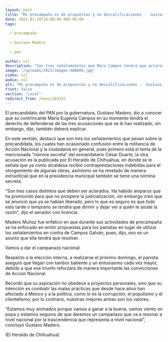 ```yaml
---
layout: post
title: "Mi precampaña es de propuestas y no descalificaciones -  Gustavo Madero"
date: 2021-01-19T16:00:00.000-06:00
tags:
  
  - precampaña
  
  - Gustavo Madero
  
  - pan
  
author: nil
description: "Son tres señalamientos que Maru Campos tendrá que aclarar"
image: "/uploads/2021/images-mADERO.jpg"
video: nil
audio: nil
alt: "Mi precampaña es de propuestas y no descalificaciones -  Gustavo Madero"
front: false
section: "Local"
redirect_from: /news/182241
---
```


El precandidato del PAN por la gubernatura, Gustavo Madero, dio a conocer que su contrincante María Eugenia Campos en su momento tendrá el derecho de defenderse de las tres acusaciones que se le han realizado, sin embargo, dijo, también deberá explicar.

En este sentido, destacó que son tres los señalamientos que pesan sobre la precandidata, los cuales han ocasionado confusión entre la militancia de Acción Nacional y la ciudadanía en general, pues primero está el tema de la mencionada “nómina secreta” del exmandatario César Duarte, la otra acusación es la publicada por El Heraldo de Chihuahua, en donde se le señala que ya como alcaldesa recibió contraprestaciones indebidas para el otorgamiento de algunas obras, asimismo se ha revelado de manera extraoficial que en la presidencia municipal también se tiene una nómina secreta.

“Son tres casos distintos que deben ser aclarados. Ha habido amparos que ha promovido para que no prospere la judicialización, sin embargo creo que se anunció que ya se habían liberado, pero lo que es seguro es que todo esto tarde o temprano se tendrá que dirimir y dejar ver a quién le asiste la razón”, dijo el senador con licencia.

Madero Muñoz fue enfático en que durante sus actividades de precampaña se ha enfocado en emitir propuestas para los panistas en lugar de utilizar los señalamientos en contra de Campos Galván, pues, dijo, eso es un asunto que ella tendrá que resolver.

Vamos a dar el campanazo nacional

Respecto a la elección interna, a realizarse el próximo domingo, el panista aseguró que llegan con tambor batiente y un entusiasmo cada vez mayor, debido a que ese triunfo reforzará de manera importante las convicciones de Acción Nacional.

Recordó que su aspiración no obedece a proyectos personales, sino que su intención es combatir las malas prácticas que desde hace años han afectado a México y a la política, como lo es la corrupción, el populismo y el clientelismo; por lo contrario, nuestras mejores armas son los valores.

“Estamos muy animados porque vamos a ganar a la buena, vamos viento en popa y estamos seguros de que daremos un campanazo que va a resonar a nivel nacional por la trascendencia que representa a nivel nacional”, concluyó Gustavo Madero.

(El Heraldo de Chihuahua)